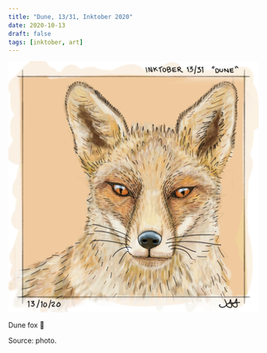 ```yaml
---
title: "Dune, 13/31, Inktober 2020"
date: 2020-10-13
draft: false
tags: [inktober, art]
---
```


![WEBP](dune.webp "Dune")

Dune fox 🦊

Source: photo.
